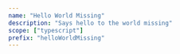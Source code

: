 ```yaml
---
name: "Hello World Missing"
description: "Says hello to the world missing"
scope: ["typescript"]
prefix: "helloWorldMissing"
---
```

